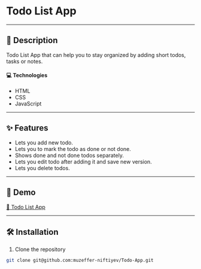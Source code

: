# Todo List App

---

## 📝 Description

Todo List App that can help you to stay organized by adding short todos, tasks or notes.

#### 💻 Technologies

- HTML
- CSS
- JavaScript

---

## ✨ Features

- Lets you add new todo.
- Lets you to mark the todo as done or not done.
- Shows done and not done todos separately.
- Lets you edit todo after adding it and save new version.
- Lets you delete todos.

---

## 🚀 Demo

[🔗 Todo List App](https://todo-app-azure-pi.vercel.app)

---

## 🛠 Installation

1. Clone the repository

```bash
git clone git@github.com:muzeffer-niftiyev/Todo-App.git
```
